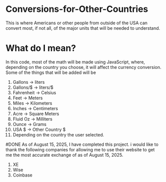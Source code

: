 # Conversions-for-Other-Countries
This is where Americans or other people from outside of the USA can convert most, if not all, of the major units that will be needed to understand. 

# What do I mean?
In this code, most of the math will be made using JavaScript, where, depending on the country you choose, it will affect the currency conversion. 
Some of the things that will be added will be

1. Gallons -> liters
  1. Gallons/$ -> liters/$
2. Fahrenheit -> Celsius
3.  Feet -> Meters
4.  Miles -> Kilometers
5.  Inches -> Centimeters
6.  Acre -> Square Meters
7.  Fluid Oz -> Milliters
8.  Ounce -> Grams
9.  USA $ -> Other Country $
  1. Depending on the country the user selected.

#DONE
As of August 15, 2025, I have completed this project.
i would like to thank the following companies for allowing me to use their website to get me the most accurate exchange of as of August 15, 2025.
1. XE
2. Wise
3. Coinbase
